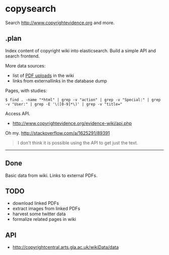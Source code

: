 copysearch
==========

Search http://www.copyrightevidence.org and more.

.plan
-----

Index content of copyright wiki into elasticsearch. Build a simple API and
search frontend.

More data sources:

* list of [PDF uploads](http://www.copyrightevidence.org/evidence-wiki/index.php/Special:ListFiles) in the wiki
* links from externallinks in the database dump

Pages, with studies:

```
$ find . -name "*html" | grep -v "action" | grep -v "Special:" | grep -v "User:" | grep -E '\([0-9]*\)' | grep -v "title="
```

Access API.

* http://www.copyrightevidence.org/evidence-wiki/api.php

Oh my. http://stackoverflow.com/a/1625291/89391

> I don't think it is possible using the API to get just the text.

----

Done
----

Basic data from wiki. Links to external PDFs.

TODO
----

* download linked PDFs
* extract images from linked PDFs
* harvest some twitter data
* formalize related pages in wiki

API
---

* http://copyrightcentral.arts.gla.ac.uk/wikiData/data

